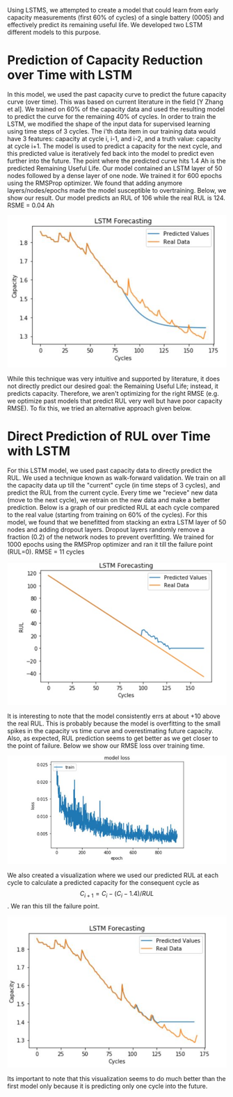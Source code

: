 Using LSTMS, we attempted to create a model that could learn from early capacity measurements (first 60% of cycles) of a single battery (0005) and effectively predict its remaining useful life. We developed two LSTM different models to this purpose. 

# Prediction of Capacity Reduction over Time with LSTM

In this model, we used the past capacity curve to predict the future capacity curve (over time). This was based on current literature in the field [Y Zhang et al]. We trained on 60% of the capacity data and used the resulting model to predict the curve for the remaining 40% of cycles. In order to train the LSTM, we modified the shape of the input data for supervised learning using time steps of 3 cycles. The i'th data item in our training data would have 3 features: capacity at cycle i, i-1, and i-2, and a truth value: capacity at cycle i+1. The model is used to predict a capacity for the next cycle, and this predicted value is iteratively fed back into the model to predict even further into the future. The point where the predicted curve hits 1.4 Ah is the predicted Remaining Useful Life. Our model contained an LSTM layer of 50 nodes followed by a dense layer of one node. We trained it for 600 epochs using the RMSProp optimizer. We found that adding anymore layers/nodes/epochs made the model susceptible to overtraining. Below, we show our result. Our model predicts an RUL of 106 while the real RUL is 124. RSME = 0.04 Ah

![LSTM Capacity 1](/images/LSTM1Capacity.jpg)

While this technique was very intuitive and supported by literature, it does not directly predict our desired goal: the Remaining Useful Life; instead, it predicts capacity. Therefore, we aren't optimizing for the right RMSE (e.g. we optimize past models that predict RUL very well but have poor capacity RMSE). To fix this, we tried an alternative approach given below.

# Direct Prediction of RUL over Time with LSTM

For this LSTM model, we used past capacity data to directly predict the RUL. We used a technique known as walk-forward validation. We train on all the capacity data up till the "current" cycle (in time steps of 3 cycles), and predict the RUL from the current cycle. Every time we "recieve" new data (move to the next cycle), we retrain on the new data and make a better prediction. Below is a graph of our predicted RUL at each cycle compared to the real value (starting from training on 60% of the cycles). For this model, we found that we benefitted from stacking an extra LSTM layer of 50 nodes and adding dropout layers. Dropout layers randomly remove a fraction (0.2) of the network nodes to prevent overfitting. We trained for 1000 epochs using the RMSProp optimizer and ran it till the failure point (RUL=0). RMSE = 11 cycles

![LSTM RUL](/images/LSTM2RUL.jpg)

It is interesting to note that the model consistently errs at about +10 above the real RUL. This is probably because the model is overfitting to the small spikes in the capacity vs time curve and overestimating future capacity. Also, as expected, RUL prediction seems to get better as we get closer to the point of failure. Below we show our RMSE loss over training time.

![LSTM Training](/images/LSTMTraining.JPG)

We also created a visualization where we used our predicted RUL at each cycle to calculate a predicted capacity for the consequent cycle as $$C_{i+1} = C_i - (C_i - 1.4) / RUL$$. We ran this till the failure point.

![LSTM Capacity 2](/images/LSTM2Capacity.JPG)

Its important to note that this visualization seems to do much better than the first model only because it is predicting only one cycle into the future.
